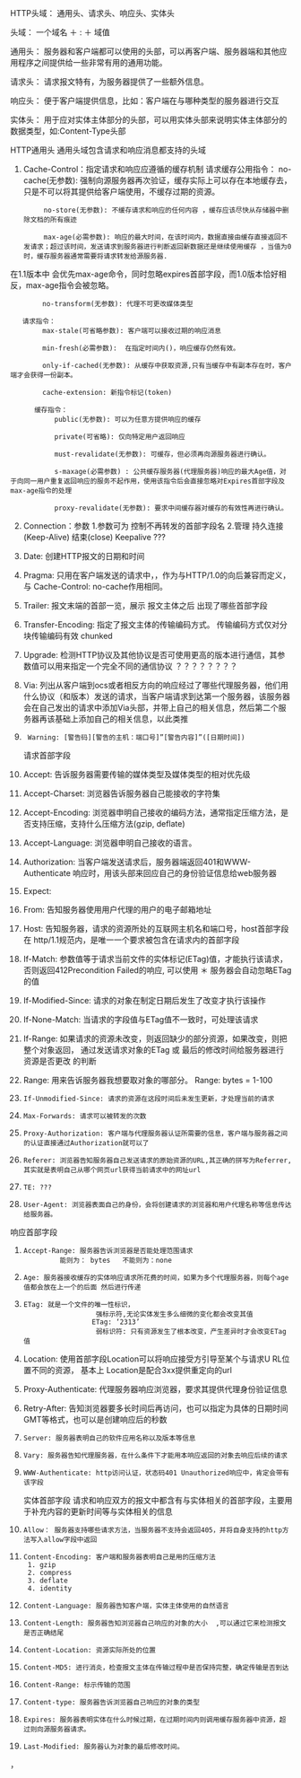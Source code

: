 
HTTP头域： 通用头、请求头、响应头、实体头

头域： 一个域名 ＋ : ＋ 域值

通用头： 服务器和客户端都可以使用的头部，可以再客户端、服务器端和其他应用程序之间提供给一些非常有用的通用功能。

请求头： 请求报文特有，为服务器提供了一些额外信息。

响应头： 便于客户端提供信息，比如：客户端在与哪种类型的服务器进行交互

实体头： 用于应对实体主体部分的头部，可以用实体头部来说明实体主体部分的数据类型，如:Content-Type头部

HTTP通用头
    通用头域包含请求和响应消息都支持的头域

1. Cache-Control：指定请求和响应应遵循的缓存机制
        请求缓存公用指令：
            no-cache(无参数): 强制向源服务器再次验证，缓存实际上可以存在本地缓存去，只是不可以将其提供给客户端使用，不缓存过期的资源。

            no-store(无参数): 不缓存请求和响应的任何内容 ，缓存应该尽快从存储器中删除文档的所有痕迹

            max-age(必需参数): 响应的最大时间，在该时间内，数据直接由缓存直接返回不发请求；超过该时间，发送请求到服务器进行判断返回新数据还是继续使用缓存 ，当值为0时，缓存服务器通常需要将请求转发给源服务器.
在1.1版本中 会优先max-age命令，同时忽略expires首部字段，而1.0版本恰好相反，max-age指令会被忽略。   

            no-transform(无参数): 代理不可更改媒体类型   

       请求指令：
            max-stale(可省略参数): 客户端可以接收过期的响应消息

            min-fresh(必需参数):  在指定时间内()，响应缓存仍然有效。

            only-if-cached(无参数): 从缓存中获取资源,只有当缓存中有副本存在时，客户端才会获得一份副本。

            cache-extension: 新指令标记(token)

          缓存指令：
               public(无参数): 可以为任意方提供响应的缓存

               private(可省略): 仅向特定用户返回响应

               must-revalidate(无参数): 可缓存，但必须再向源服务器进行确认。

               s-maxage(必需参数) : 公共缓存服务器(代理服务器)响应的最大Age值，对于向同一用户重复返回响应的服务不起作用，使用该指令后会直接忽略对Expires首部字段及max-age指令的处理

               proxy-revalidate(无参数): 要求中间缓存器对缓存的有效性再进行确认。

2.   Connection：参数
            1.参数可为  控制不再转发的首部字段名
            2.管理  持久连接(Keep-Alive) 结束(close)
               Keepalive ???

3.   Date: 创建HTTP报文的日期和时间

4.   Pragma: 只用在客户端发送的请求中，，作为与HTTP/1.0的向后兼容而定义，与 Cache-Control: no-cache作用相同。

5.   Trailer: 报文末端的首部一览，展示 报文主体之后  出现了哪些首部字段

6.   Transfer-Encoding: 指定了报文主体的传输编码方式。
              传输编码方式仅对分块传输编码有效 chunked

7.   Upgrade: 检测HTTP协议及其他协议是否可使用更高的版本进行通信，其参数值可以用来指定一个完全不同的通信协议
            ？？？？？？？？
8.   Via: 列出从客户端到ocs或者相反方向的响应经过了哪些代理服务器，他们用什么协议（和版本）发送的请求，当客户端请求到达第一个服务器，该服务器会在自己发出的请求中添加Via头部，并带上自己的相关信息，然后第二个服务器再该基础上添加自己的相关信息，以此类推

9.      Warning: [警告码][警告的主机：端口号]”[警告内容]”([日期时间])



    请求首部字段

1.    Accept:  告诉服务器需要传输的媒体类型及媒体类型的相对优先级

2.    Accept-Charset: 浏览器告诉服务器自己能接收的字符集

3.    Accept-Encoding: 浏览器申明自己接收的编码方法，通常指定压缩方法，是否支持压缩，支持什么压缩方法(gzip, deflate)

4.   Accept-Language: 浏览器申明自己接收的语言。

5.   Authorization: 当客户端发送请求后，服务器端返回401和WWW-Authenticate 响应时，用该头部来回应自己的身份验证信息给web服务器

6.   Expect:

7.   From: 告知服务器使用用户代理的用户的电子邮箱地址

8.   Host:  告知服务器，请求的资源所处的互联网主机名和端口号，host首部字段在 http/1.1规范内，是唯一一个要求被包含在请求内的首部字段

9.   If-Match: 参数值等于请求当前文件的实体标记(ETag)值，才能执行该请求，否则返回412Precondition Failed的响应, 可以使用  ＊ 服务器会自动忽略ETag的值

10.   If-Modified-Since: 请求的对象在制定日期后发生了改变才执行该操作

11.   If-None-Match: 当请求的字段值与ETag值不一致时，可处理该请求

12.   If-Range: 如果请求的资源未改变，则返回缺少的部分资源，如果改变，则把整个对象返回，  通过发送请求对象的ETag 或 最后的修改时间给服务器进行  资源是否更改  的判断

13.   Range: 用来告诉服务器我想要取对象的哪部分。
                        Range: bytes = 1-100

14.     If-Unmodified-Since: 请求的资源在这段时间后未发生更新，才处理当前的请求

15.     Max-Forwards: 请求可以被转发的次数

16.     Proxy-Authorization: 客户端与代理服务器认证所需要的信息，客户端与服务器之间的认证直接通过Authorization就可以了

17.     Referer: 浏览器告知服务器自己发送请求的原始资源的URL,其正确的拼写为Referrer,其实就是表明自己从哪个网页url获得当前请求中的网址url

18.     TE: ???

19.     User-Agent: 浏览器表面自己的身份，会将创建请求的浏览器和用户代理名称等信息传达给服务器。


   响应首部字段
1.     Accept-Range: 服务器告诉浏览器是否能处理范围请求
                能则为： bytes   不能则为：none

2.     Age: 服务器接收缓存的实体响应请求所花费的时间，如果为多个代理服务器，则每个age值都会放在上一个的后面 然后进行传递

3.     ETag: 就是一个文件的唯一性标识，
                         强标示符,无论实体发生多么细微的变化都会改变其值
                        ETag: ‘2313’
                         弱标识符: 只有资源发生了根本改变，产生差异时才会改变ETag值

4.    Location: 使用首部字段Location可以将响应接受方引导至某个与请求U
                RL位置不同的资源， 基本上 Location是配合3xx提供重定向的url

5.    Proxy-Authenticate: 代理服务器响应浏览器，要求其提供代理身份验证信息

6.    Retry-After: 告知浏览器要多长时间后再访问，也可以指定为具体的日期时间GMT等格式，也可以是创建响应后的秒数

7.     Server: 服务器表明自己的软件应用名称以及版本等信息

8.     Vary: 服务器告知代理服务器，在什么条件下才能用本响应返回的对象去响应后续的请求

9.     WWW-Authenticate: http访问认证，状态码401 Unauthorized响应中，肯定会带有该字段


    实体首部字段
            请求和响应双方的报文中都含有与实体相关的首部字段，主要用于补充内容的更新时间等与实体相关的信息
1.     Allow： 服务器支持哪些请求方法，当服务器不支持会返回405，并将自身支持的http方法写入allow字段中返回

2.     Content-Encoding: 客户端和服务器表明自己是用的压缩方法
        1. gzip
        2. compress
        3. deflate
        4. identity

3.     Content-Language: 服务器告知客户端，实体主体使用的自然语言

4.     Content-Length: 服务器告知浏览器自己响应的对象的大小  ,可以通过它来检测报文是否正确结尾

5.     Content-Location: 资源实际所处的位置

6.     Content-MD5: 进行消炎，检查报文主体在传输过程中是否保持完整，确定传输是否到达

7.     Content-Range: 标示传输的范围

8.     Content-type: 服务器告诉浏览器自己响应的对象的类型

9.     Expires: 服务器表明实体在什么时候过期，在过期时间内则调用缓存服务器中资源，超过则向源服务器请求。

10.     Last-Modified: 服务器认为对象的最后修改时间。
，
